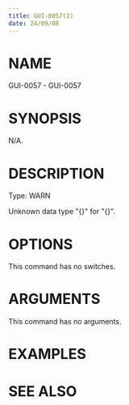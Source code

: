```yaml
---
title: GUI-0057(2)
date: 24/09/08
---
```


# NAME

GUI-0057 - GUI-0057

# SYNOPSIS

N/A.

# DESCRIPTION

Type: WARN

Unknown data type \"{}\" for \"{}\".

# OPTIONS

This command has no switches.

# ARGUMENTS

This command has no arguments.

# EXAMPLES

# SEE ALSO
